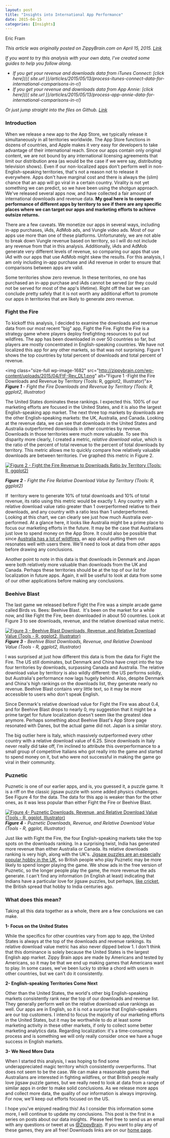 ```yaml
---
layout: post
title: "Insights into International App Performance"
date: 2015-04-15
categories: [Insights]
---
```

Eric Fram  

<em>This article was originally posted on ZippyBrain.com on April 15, 2015. [Link](http://zippybrain.com/2015/04/insights-into-international-app-performance/)</em>


*If you want to try this analysis with your own data, I've created some guides to help you follow along.*

- *If you get your revenue and downloads data from iTunes Connect: [click here]({{ site.url }}/articles/2015/05/13/process-itunes-connect-data-for-international-comparisons-in-r/)*
- *If you get your revenue and downloads data from App Annie: [click here]({{ site.url }}/articles/2015/05/13/process-app-annie-data-for-international-comparisons-in-r/)*

*Or just jump straight into the files on Github. [Link](https://github.com/EricFram/App_Insights)*

<h3>Introduction</h3>

When we release a new app to the App Store, we typically release it simultaneously in all territories worldwide. The App Store functions in dozens of countries, and Apple makes it very easy for developers to take advantage of their international reach. Since our apps contain only original content, we are not bound by any international licensing agreements that limit our distribution area (as would be the case if we were say, distributing television shows). Even if our non-localized apps don't perform well in non-English-speaking territories, that's not a reason not to release it everywhere. Apps don't have marginal cost and there is always the (slim) chance that an app will go viral in a certain country. Virality is not yet something we can predict, so we have been using the shotgun approach. We've released several apps now, and have collected a fair amount of international downloads and revenue data. <strong>My goal here is to compare performance of different apps by territory to see if there are any specific places where we can target our apps and marketing efforts to achieve outsize returns.</strong>

There are a few caveats. We monetize our apps in several ways, including in-app purchases, iAds, AdMob ads, and Vungle video ads. Most of our apps use more than one of these platforms. Unfortunately, we are not able to break down Vungle revenue based on territory, so I will do not include any revenue from that in this analysis. Additionally, iAds and AdMob generate very different levels of revenue, so comparing our apps that use iAd with our apps that use AdMob might skew the results. For this analysis, I am only including in-app purchase and iAd revenue in order to ensure that comparisons between apps are valid.

Some territories show zero revenue. In these territories, no one has purchased an in-app purchase and iAds cannot be served (or they could not be served for most of the app's lifetime). Right off the bat we can conclude pretty safely that it is not worth any additional effort to promote our apps in territories that are likely to generate zero revenue.

<h3>Fight the Fire</h3>

To kickoff this analysis, I decided to examine the downloads and revenue data from our most recent "big" app, Fight the Fire. Fight the Fire is a strategy game where players deploy firefighting resources to put out wildfires. The app has been downloaded in over 50 countries so far, but players are mostly concentrated in English-speaking countries. We have not localized this app for any other markets, so that was not surprising. Figure 1 shows the top countries by total percent of downloads and total percent of revenue.

<img class="size-full wp-image-1682" src="http://zippybrain.com/wp-content/uploads/2015/04/FtF-Rev_DL1.png" alt="Figure 1 -Fight the Fire Downloads and Revenue by Territory (Tools: R, ggplot2, Illustrator)"a> <em><strong>Figure 1</strong> - Fight the Fire Downloads and Revenue by Territory (Tools: R, ggplot2, Illustrator)</em>

The United States dominates these rankings. I expected this. 100% of our marketing efforts are focused in the United States, and it is also the largest English-speaking app market. The next three top markets by downloads are the other English-speaking markets: the UK, Australia, and Canada. Looking at the revenue data, we can see that downloads in the United States and Australia outperformed downloads in other countries by revenue. Downloads in those territories were much more valuable. To see this disparity more clearly, I created a metric, <em>relative download value</em>, which is the ratio of the percent of total revenue to the percent of total downloads by territory. This metric allows me to quickly compare how relatively valuable downloads are between territories. I've graphed this metric in Figure 2.

<a href="http://zippybrain.com/wp-content/uploads/2015/04/FtF_RevenueToDownloads.png"><img class="size-full wp-image-1683" src="http://zippybrain.com/wp-content/uploads/2015/04/FtF_RevenueToDownloads.png" alt="Figure 2 - Fight the Fire Revenue to Downloads Ratio by Territory (Tools: R, ggplot2)" /></a>

<em><strong>Figure 2</strong> - Fight the Fire Relative Download Value by Territory (Tools: R, ggplot2)</em>

If  territory were to generate 10% of total downloads and 10% of total revenue, its ratio using this metric would be exactly 1. Any country with a relative download value ratio greater than 1 overperformed relative to their downloads, and any country with a ratio less than 1 underperformed.   Looking at this chart, we can clearly see just how much Australia over-performed. At a glance here, it looks like Australia might be a prime place to focus our marketing efforts in the future. It may be the case that Australians just love to spend money on the App Store. It could also be possible that since <a href="http://www.dfes.wa.gov.au/aboutus/corporateinformation/Pages/quickstatistics.aspx">Australia has a lot of wildfires</a>, an app about putting them out resonates well with users there. We'll need to look at data from other apps before drawing any conclusions.

Another point to note in this data is that downloads in Denmark and Japan were both relatively more valuable than downloads from the UK and Canada. Perhaps these territories should be at the top of our list for localization in future apps. Again, it will be useful to look at data from some of our other applications before making any conclusions.

<h3>Beehive Blast</h3>

The last game we released before Fight the Fire was a simple arcade game called Birds vs. Bees: Beehive Blast.  It's been on the market for a while now, and like Fight the Fire, been downloaded in about 50 countries. Look at Figure 3 to see downloads, revenue, and the relative download value metric.

<a href="http://zippybrain.com/wp-content/uploads/2015/04/Beehive-Rev_DL.png"><img class="size-full wp-image-1687" src="http://zippybrain.com/wp-content/uploads/2015/04/Beehive-Rev_DL.png" alt="Figure 3 - Beehive Blast Downloads, Revenue, and Relative Download Value (Tools - R, ggplot2, Illustrator)"  /></a><em><strong>Figure 3</strong> - Beehive Blast Downloads, Revenue, and Relative Download Value (Tools - R, ggplot2, Illustrator)</em>

I was surprised at just how different this data is from the data for Fight the Fire. The US still dominates, but Denmark and China have crept into the top four territories by downloads, surpassing Canada and Australia. The relative download value by territory is also wildly different: the US performs solidly, but Australia's performance now lags hugely behind. Also, despite Denmark and China's high rankings on the downloads list, they generate nearly no revenue. Beehive Blast contains very little text, so it may be more accessible to users who don't speak English.

Since Denmark's relative download value for Fight the Fire was about 0.4, and for Beehive Blast drops to nearly 0, my suggestion that it might be a prime target for future localization doesn't seem like the greatest idea anymore. Perhaps something about Beehive Blast's App Store page resonated with Danes, but the actual game did not. Japan is a similar story.

The big outlier here is Italy, which massively outperformed every other country with a relative download value of 6.25. Since downloads in Italy never really did take off, I'm inclined to attribute this overperformance to a small group of competitive Italians who got really into the game and started to spend money on it, but who were not successful in making the game go viral in their community.
<h3>Puznetic</h3>

Puznetic is one of our earlier apps, and is, you guessed it, a puzzle game. It is a riff on the classic jigsaw puzzle with some added physics challenges. See Figure 4 for the data. The data for this app is weaker than for the other ones, as it was less popular than either Fight the Fire or Beehive Blast.

<a href="http://zippybrain.com/wp-content/uploads/2015/04/Puznetic-Rev_DL.png"><img class="size-full wp-image-1692" src="http://zippybrain.com/wp-content/uploads/2015/04/Puznetic-Rev_DL.png" alt="Figure 4- Puznetic Downloads, Revenue, and Relative Download Value (Tools - R, ggplot, Illustrator)" /></a> <em><strong>Figure 4</strong> - Puznetic Downloads, Revenue, and Relative Download Value (Tools - R, ggplot, Illustrator)</em>

Just like with Fight the Fire, the four English-speaking markets take the top spots on the downloads ranking. In a surprising twist, India has generated more revenue than either Australia or Canada. Its relative downloads ranking is very high, along with the UK's. <a href="http://www.telegraph.co.uk/games/10027958/Theres-nothing-puzzling-about-our-love-of-jigsaws.html">Jigsaw puzzles are an especially popular hobby in the UK</a>, so British people who play Puznetic may be more likely to spend longer playing the game. We show ads in the free version of Puznetic, so the longer people play the game, the more revenue the ads generate. I can't find any information (in English at least) indicating that Indians have a particular love for jigsaw puzzles, but perhaps, <a href="http://www.bbc.co.uk/worldservice/specials/1157_cricket_history/page6.shtml">like cricket</a>, the British spread that hobby to India centuries ago.
<h3>What does this mean?</h3>

Taking all this data together as a whole, there are a few conclusions we can make.

<strong>1- Focus on the United States</strong>

While the specifics for other countries vary from app to app, the United States is always at the top of the downloads and revenue rankings. Its relative download value metric has also never dipped below 1. I don't think that this dominance is solely because the United States is the largest English app market. Zippy Brain apps are made by Americans and tested by Americans, so it may be that we end up making games that Americans want to play. In some cases, we've been lucky to strike a chord with users in other countries, but we can't do it consistently.

<strong>2- English-speaking Territories Come Next</strong>

Other than the United States, the world's other big English-speaking markets consistently rank near the top of our downloads and revenue list. They generally perform well on the relative download value rankings as well. Our apps are in English, so it is not a surprise that English-speakers are our top customers. I intend to focus the majority of our marketing efforts in the United States, but it may be worthwhile to do at least some marketing activity in these other markets, if only to collect some better marketing analytics data. Regarding localization: it's a time-consuming process and is something we will only really consider once we have a huge success in English markets.

<strong>3- We Need More Data</strong>

When I started this analysis, I was hoping to find some underappreciated magic territory which consistently overperforms. That does not seem to be the case. We can make a reasonable guess that Australians are interested in fighting wildfires, or that British people really love jigsaw puzzle games, but we really need to look at data from a range of similar apps in order to make solid conclusions. As we release more apps and collect more data, the quality of our information is always improving. For now, we'll keep out efforts focused on the US.

I hope you've enjoyed reading this! As I consider this information some more, I will continue to update my conclusions. This post is the first in a series on posts about our data insights.  Please feel free to send us an email with any questions or tweet at us <a href="https://twitter.com/ZippyBrain">@ZippyBrain</a>. If you want to play any of these games, they are all free! Downloads links are on our [home page](http://zippybrain.com/).
